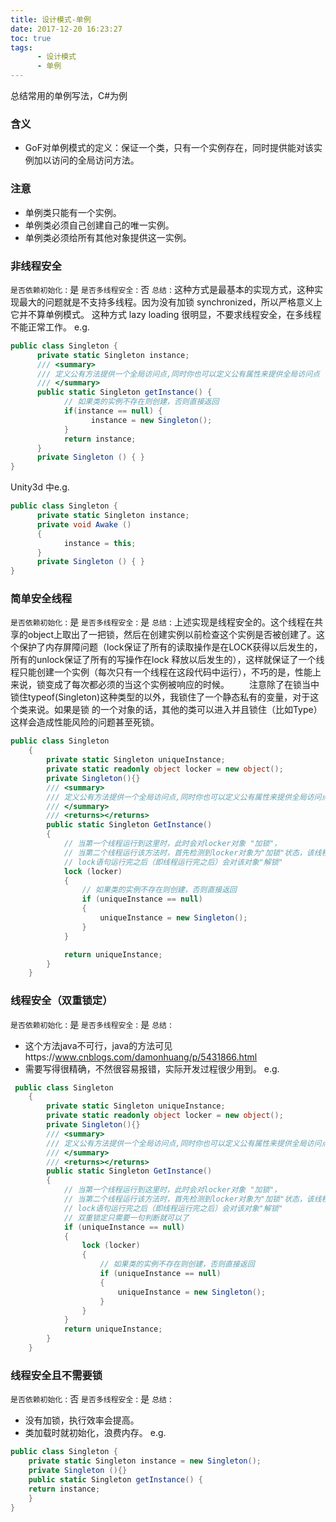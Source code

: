 ```yaml
---
title: 设计模式-单例
date: 2017-12-20 16:23:27
toc: true
tags:
      - 设计模式
      - 单例
---
```

总结常用的单例写法，C#为例
<!--more-->
### 含义
- GoF对单例模式的定义：保证一个类，只有一个实例存在，同时提供能对该实例加以访问的全局访问方法。
### 注意
- 单例类只能有一个实例。
- 单例类必须自己创建自己的唯一实例。
- 单例类必须给所有其他对象提供这一实例。
### 非线程安全
`是否依赖初始化` : 是
`是否多线程安全` : 否
`总结` :
这种方式是最基本的实现方式，这种实现最大的问题就是不支持多线程。因为没有加锁 synchronized，所以严格意义上它并不算单例模式。
这种方式 lazy loading 很明显，不要求线程安全，在多线程不能正常工作。
e.g.
``` csharp
public class Singleton {
      private static Singleton instance;
      /// <summary>
      /// 定义公有方法提供一个全局访问点,同时你也可以定义公有属性来提供全局访问点
      /// </summary>
      public static Singleton getInstance() {
            // 如果类的实例不存在则创建，否则直接返回
            if(instance == null) {
                  instance = new Singleton();
            }
            return instance;
      }
      private Singleton () { }
}
``` 
Unity3d 中e.g.
``` csharp
public class Singleton {
      private static Singleton instance;
      private void Awake () 
      {
            instance = this;
      }
      private Singleton () { }
}
```
### 简单安全线程
`是否依赖初始化` : 是
`是否多线程安全` : 是
`总结` :
上述实现是线程安全的。这个线程在共享的object上取出了一把锁，然后在创建实例以前检查这个实例是否被创建了。这个保护了内存屏障问题（lock保证了所有的读取操作是在LOCK获得以后发生的，所有的unlock保证了所有的写操作在lock 释放以后发生的），这样就保证了一个线程只能创建一个实例（每次只有一个线程在这段代码中运行），不巧的是，性能上来说，锁变成了每次都必须的当这个实例被响应的时候。
　　注意除了在锁当中锁住typeof(Singleton)这种类型的以外，我锁住了一个静态私有的变量，对于这个类来说。如果是锁 的一个对象的话，其他的类可以进入并且锁住（比如Type）这样会造成性能风险的问题甚至死锁。
``` csharp
public class Singleton
    {
        private static Singleton uniqueInstance;
        private static readonly object locker = new object();
        private Singleton(){}
        /// <summary>
        /// 定义公有方法提供一个全局访问点,同时你也可以定义公有属性来提供全局访问点
        /// </summary>
        /// <returns></returns>
        public static Singleton GetInstance()
        {
            // 当第一个线程运行到这里时，此时会对locker对象 "加锁"，
            // 当第二个线程运行该方法时，首先检测到locker对象为"加锁"状态，该线程就会挂起等待第一个线程解锁
            // lock语句运行完之后（即线程运行完之后）会对该对象"解锁"
            lock (locker)
            {
                // 如果类的实例不存在则创建，否则直接返回
                if (uniqueInstance == null)
                {
                    uniqueInstance = new Singleton();
                }
            }

            return uniqueInstance;
        }
    }
```
### 线程安全（双重锁定）
`是否依赖初始化` : 是
`是否多线程安全` : 是
`总结` : 
- 这个方法java不可行，java的方法可见https://www.cnblogs.com/damonhuang/p/5431866.html
- 需要写得很精确，不然很容易报错，实际开发过程很少用到。
e.g.
``` csharp
 public class Singleton
    {
        private static Singleton uniqueInstance;
        private static readonly object locker = new object();
        private Singleton(){}
        /// <summary>
        /// 定义公有方法提供一个全局访问点,同时你也可以定义公有属性来提供全局访问点
        /// </summary>
        /// <returns></returns>
        public static Singleton GetInstance()
        {
            // 当第一个线程运行到这里时，此时会对locker对象 "加锁"，
            // 当第二个线程运行该方法时，首先检测到locker对象为"加锁"状态，该线程就会挂起等待第一个线程解锁
            // lock语句运行完之后（即线程运行完之后）会对该对象"解锁"
            // 双重锁定只需要一句判断就可以了
            if (uniqueInstance == null)
            {
                lock (locker)
                {
                    // 如果类的实例不存在则创建，否则直接返回
                    if (uniqueInstance == null)
                    {
                        uniqueInstance = new Singleton();
                    }
                }
            }
            return uniqueInstance;
        }
    }
```
### 线程安全且不需要锁
`是否依赖初始化` : 否
`是否多线程安全` : 是
`总结` : 
- 没有加锁，执行效率会提高。
- 类加载时就初始化，浪费内存。
e.g.
``` csharp
public class Singleton {  
    private static Singleton instance = new Singleton();  
    private Singleton (){}  
    public static Singleton getInstance() {  
    return instance;  
    }  
}  
```





